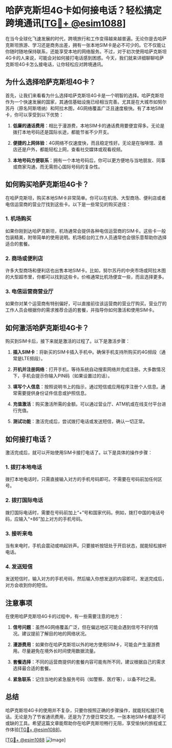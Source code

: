 # 哈萨克斯坦4G卡如何接电话？轻松搞定跨境通讯[[TG💪+ @esim1088](https://t.me/s/esim1088)]

在当今全球化飞速发展的时代，跨境旅行和工作变得越来越普遍。无论你是去哈萨克斯坦旅游、学习还是商务出差，拥有一张本地SIM卡是必不可少的。它不仅能让你随时随地保持联系，还能享受本地的网络服务。不过，对于初次使用哈萨克斯坦4G卡的人来说，可能会对如何接打电话感到困惑。今天，我们就来详细聊聊哈萨克斯坦4G卡怎么接电话，让你轻松应对跨境通讯。

## 为什么选择哈萨克斯坦4G卡？

首先，让我们来看看为什么选择哈萨克斯坦4G卡是一个明智的选择。哈萨克斯坦作为一个快速发展的国家，其通信基础设施已经相当完善。尤其是在大城市如努尔苏丹（原名阿斯塔纳）和阿拉木图，4G网络覆盖广泛且速度极快。有了本地SIM卡，你可以享受到以下优势：

1. **低廉的通话费用**：相比于漫游费，本地SIM卡的通话费用要便宜得多。无论是拨打本地号码还是国际长途，都能节省不少开支。
   
2. **便捷的上网体验**：4G网络不仅速度快，而且稳定性好。无论是在咖啡馆、酒店还是户外，都能轻松上网，查看社交媒体或观看视频。

3. **本地号码方便联系**：拥有一个本地号码后，你可以更方便地与当地朋友、同事或商家沟通，而无需担心国际号码的复杂性。

## 如何购买哈萨克斯坦4G卡？

在哈萨克斯坦，购买本地SIM卡非常简单。你可以在机场、大型商场、便利店或者电信运营商的营业厅找到这些卡。以下是一些常见的购买途径：

### 1. 机场购买
如果你刚到达哈萨克斯坦，机场通常会提供各种电信运营商的SIM卡。这些卡一般包装精美，附带简单的使用说明。机场柜台的工作人员通常也会很乐意帮助你选择适合的套餐。

### 2. 商场或便利店
许多大型商场和便利店也出售本地SIM卡。比如，努尔苏丹的中央市场或阿拉木图的大型超市里，你都可以找到这些卡。价格通常比机场便宜一些，而且选择更多。

### 3. 电信运营商营业厅
如果你对某个运营商有特别偏好，可以直接前往该运营商的营业厅购买。营业厅的工作人员会根据你的需求推荐合适的套餐，并指导你如何激活和使用SIM卡。

## 如何激活哈萨克斯坦4G卡？

购买到SIM卡后，接下来就是激活的过程了。以下是激活步骤：

1. **插入SIM卡**：将新买的SIM卡插入手机中。确保手机支持所购买的4G频段（通常是LTE频段）。

2. **开机并注册网络**：打开手机，等待系统自动搜索网络并完成注册。大多数情况下，手机会提示你输入PIN码（如果设置过的话）。

3. **填写个人信息**：按照说明书上的指示，通过短信或应用程序注册个人信息。通常需要提供身份证件信息或护照信息。

4. **充值激活**：购买激活所需的金额。可以通过营业厅、ATM机或在线支付平台进行充值。

5. **测试功能**：激活完成后，尝试拨打电话或发送短信，确认一切正常。

## 如何接打电话？

激活完成后，就可以开始使用SIM卡接打电话了。以下是具体的操作步骤：

### 1. 拨打本地电话
拨打本地电话时，只需直接输入对方的手机号码即可。不需要在号码前加任何区号。

### 2. 拨打国际电话
拨打国际电话时，需要在号码前加上“+”号和国家代码。例如，拨打中国的电话号码，应输入“+86”加上对方的手机号码。

### 3. 接听来电
当有来电时，手机会震动或响起铃声。只要接听按钮处于开启状态，就能轻松接听电话。

### 4. 发送短信
发送短信时，输入对方的手机号码，然后输入你想发送的内容即可。发送完成后，对方会收到你的短信。

## 注意事项

在使用哈萨克斯坦4G卡的过程中，有一些需要注意的地方：

1. **信号问题**：虽然4G网络覆盖广泛，但在偏远地区可能会遇到信号不好的情况。建议提前了解目的地的网络状况。

2. **漫游费用**：如果你在哈萨克斯坦以外的地方使用SIM卡，可能会产生漫游费用。尽量避免在境外长时间使用数据流量。

3. **套餐选择**：不同的运营商提供的套餐内容可能有所不同，建议根据自己的需求选择最合适的套餐。

4. **紧急联系**：记住当地的紧急服务号码（如警察、医疗等），以备不时之需。

## 总结

哈萨克斯坦4G卡的使用并不复杂，只要你按照正确的步骤操作，就能轻松接打电话。无论是为了节省通讯费用，还是为了方便日常交流，一张本地SIM卡都是不可或缺的工具。希望这篇文章能帮助你在哈萨克斯坦畅行无阻，享受愉快的旅程或工作体验[[TG💪+ @esim1088](https://t.me/s/esim1088)]。

[[TG💪+ @esim1088](https://t.me/s/esim1088) ![Image](https://i.postimg.cc/4NQfJmqS/Snipaste-2025-05-13-00-14-12.png)]